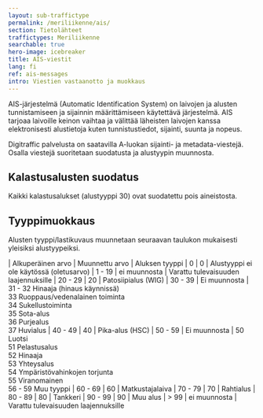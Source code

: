 ```yaml
---
layout: sub-traffictype
permalink: /meriliikenne/ais/
section: Tietolähteet
traffictypes: Meriliikenne
searchable: true
hero-image: icebreaker
title: AIS-viestit
lang: fi
ref: ais-messages
intro: Viestien vastaanotto ja muokkaus
---
```


AIS-järjestelmä (Automatic Identification System) on laivojen ja alusten tunnistamiseen ja sijainnin määrittämiseen käytettävä järjestelmä. AIS tarjoaa laivoille keinon vaihtaa ja välittää läheisten laivojen kanssa elektronisesti alustietoja kuten tunnistustiedot, sijainti, suunta ja nopeus.

Digitraffic palvelusta on saatavilla A-luokan sijainti- ja metadata-viestejä. Osalla viestejä suoritetaan suodatusta ja alustyypin muunnosta.

## Kalastusalusten suodatus

Kaikki kalastusalukset (alustyyppi 30) ovat suodatettu pois aineistosta.

## Tyyppimuokkaus

Alusten tyyppi/lastikuvaus muunnetaan seuraavan taulukon mukaisesti yleisiksi alustyypeiksi.

| Alkuperäinen arvo | Muunnettu arvo | Aluksen tyyppi
| 0 | 0 | Alustyyppi ei ole käytössä (oletusarvo)
| 1 - 19 | ei muunnosta | Varattu tulevaisuuden laajennuksille
| 20 - 29 | 20 | Patosiipialus (WIG)
| 30 - 39 | Ei muunnosta | 31 - 32 Hinaaja (hinaus käynnissä)<br>33 Ruoppaus/vedenalainen toiminta<br>34 Sukellustoiminta<br>35 Sota-alus<br>36 Purjealus<br>37 Huvialus
| 40 - 49 | 40 | Pika-alus (HSC)
| 50 - 59 | Ei muunnosta | 50 Luotsi<br>51 Pelastusalus<br>52 Hinaaja<br>53 Yhteysalus<br>54 Ympäristövahinkojen torjunta<br>55 Viranomainen<br>56 - 59 Muu tyyppi
| 60 - 69 | 60 | Matkustajalaiva
| 70 - 79 | 70 | Rahtialus
| 80 - 89 | 80 | Tankkeri
| 90 - 99 | 90 | Muu alus
| > 99 | ei muunnosta | Varattu tulevaisuuden laajennuksille

